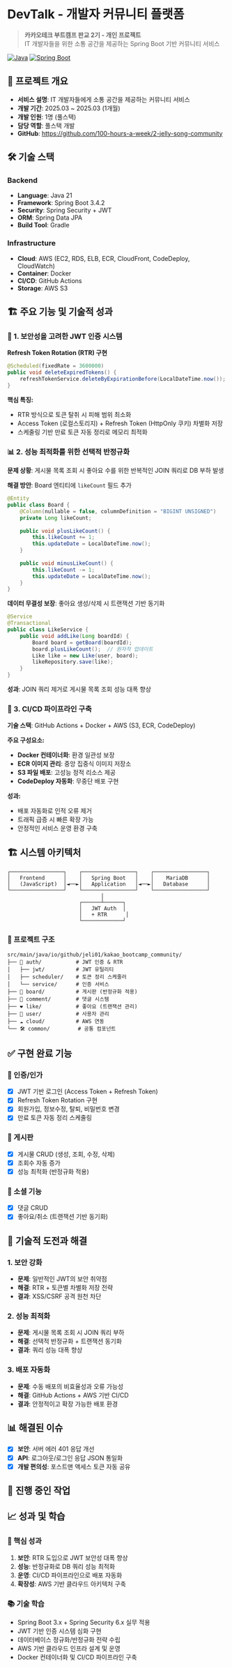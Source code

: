# DevTalk - 개발자 커뮤니티 플랫폼

> **카카오테크 부트캠프 판교 2기 - 개인 프로젝트**  
> IT 개발자들을 위한 소통 공간을 제공하는 Spring Boot 기반 커뮤니티 서비스

[![Java](https://img.shields.io/badge/Java-21-orange.svg)](https://adoptopenjdk.net/)
[![Spring Boot](https://img.shields.io/badge/Spring%20Boot-3.4.2-brightgreen.svg)](https://spring.io/projects/spring-boot)

## 📖 프로젝트 개요

- **서비스 설명**: IT 개발자들에게 소통 공간을 제공하는 커뮤니티 서비스
- **개발 기간**: 2025.03 ~ 2025.03 (1개월)
- **개발 인원**: 1명 (풀스택)
- **담당 역할**: 풀스택 개발
- **GitHub**: https://github.com/100-hours-a-week/2-jelly-song-community

## 🛠️ 기술 스택

### Backend
- **Language**: Java 21
- **Framework**: Spring Boot 3.4.2
- **Security**: Spring Security + JWT 
- **ORM**: Spring Data JPA
- **Build Tool**: Gradle

### Infrastructure
- **Cloud**: AWS (EC2, RDS, ELB, ECR, CloudFront, CodeDeploy, CloudWatch)
- **Container**: Docker
- **CI/CD**: GitHub Actions
- **Storage**: AWS S3

## 🏗️ 주요 기능 및 기술적 성과

### 🔐 1. 보안성을 고려한 JWT 인증 시스템

**Refresh Token Rotation (RTR) 구현**
```java
@Scheduled(fixedRate = 3600000)
public void deleteExpiredTokens() {
    refreshTokenService.deleteByExpirationBefore(LocalDateTime.now());
}
```

**핵심 특징:**
- RTR 방식으로 토큰 탈취 시 피해 범위 최소화
- Access Token (로컬스토리지) + Refresh Token (HttpOnly 쿠키) 차별화 저장
- 스케줄링 기반 만료 토큰 자동 정리로 메모리 최적화

### 📊 2. 성능 최적화를 위한 선택적 반정규화

**문제 상황**: 게시물 목록 조회 시 좋아요 수를 위한 반복적인 JOIN 쿼리로 DB 부하 발생

**해결 방안**: Board 엔티티에 `likeCount` 필드 추가
```java
@Entity
public class Board {
    @Column(nullable = false, columnDefinition = "BIGINT UNSIGNED")
    private Long likeCount; 
    
    public void plusLikeCount() {
        this.likeCount += 1; 
        this.updateDate = LocalDateTime.now();
    }
    
    public void minusLikeCount() {
        this.likeCount -= 1;
        this.updateDate = LocalDateTime.now();
    }
}
```

**데이터 무결성 보장**: 좋아요 생성/삭제 시 트랜잭션 기반 동기화
```java
@Service
@Transactional
public class LikeService {
    public void addLike(Long boardId) {
        Board board = getBoard(boardId);
        board.plusLikeCount();  // 원자적 업데이트
        Like like = new Like(user, board);
        likeRepository.save(like);
    }
}
```

**성과**: JOIN 쿼리 제거로 게시물 목록 조회 성능 대폭 향상

### 🚀 3. CI/CD 파이프라인 구축

**기술 스택**: GitHub Actions + Docker + AWS (S3, ECR, CodeDeploy)

**주요 구성요소:**
- **Docker 컨테이너화**: 환경 일관성 보장
- **ECR 이미지 관리**: 중앙 집중식 이미지 저장소
- **S3 파일 배포**: 고성능 정적 리소스 제공
- **CodeDeploy 자동화**: 무중단 배포 구현

**성과:**
- 배포 자동화로 인적 오류 제거
- 트래픽 급증 시 빠른 확장 가능
- 안정적인 서비스 운영 환경 구축

## 🏗️ 시스템 아키텍처

```
┌─────────────────┐    ┌─────────────────┐    ┌─────────────────┐
│   Frontend      │    │   Spring Boot   │    │    MariaDB      │
│   (JavaScript)  │◄──►│   Application   │◄──►│   Database      │
└─────────────────┘    └─────────────────┘    └─────────────────┘
                              │
                       ┌──────┴──────┐
                       │   JWT Auth  │
                       │   + RTR      │
                       └─────────────┘
```

### 📁 프로젝트 구조
```
src/main/java/io/github/jeli01/kakao_bootcamp_community/
├── 🔐 auth/           # JWT 인증 & RTR
│   ├── jwt/          # JWT 유틸리티
│   ├── scheduler/    # 토큰 정리 스케줄러
│   └── service/      # 인증 서비스
├── 📝 board/          # 게시판 (반정규화 적용)
├── 💬 comment/        # 댓글 시스템
├── ❤️ like/           # 좋아요 (트랜잭션 관리)
├── 👤 user/           # 사용자 관리
├── ☁️ cloud/          # AWS 연동
└── 🛠️ common/         # 공통 컴포넌트
```

## ✅ 구현 완료 기능

### 🔐 인증/인가
- [x] JWT 기반 로그인 (Access Token + Refresh Token)
- [x] Refresh Token Rotation 구현
- [x] 회원가입, 정보수정, 탈퇴, 비밀번호 변경
- [x] 만료 토큰 자동 정리 스케줄링

### 📝 게시판
- [x] 게시물 CRUD (생성, 조회, 수정, 삭제)
- [x] 조회수 자동 증가
- [x] 성능 최적화 (반정규화 적용)

### 💬 소셜 기능
- [x] 댓글 CRUD
- [x] 좋아요/취소 (트랜잭션 기반 동기화)

## 🔧 기술적 도전과 해결

### 1. 보안 강화
- **문제**: 일반적인 JWT의 보안 취약점
- **해결**: RTR + 토큰별 차별화 저장 전략
- **결과**: XSS/CSRF 공격 원천 차단

### 2. 성능 최적화
- **문제**: 게시물 목록 조회 시 JOIN 쿼리 부하
- **해결**: 선택적 반정규화 + 트랜잭션 동기화
- **결과**: 쿼리 성능 대폭 향상

### 3. 배포 자동화
- **문제**: 수동 배포의 비효율성과 오류 가능성
- **해결**: GitHub Actions + AWS 기반 CI/CD
- **결과**: 안정적이고 확장 가능한 배포 환경

## 📊 해결된 이슈

- [x] **보안**: 서버 에러 401 응답 개선
- [x] **API**: 로그아웃/로그인 응답 JSON 통일화
- [x] **개발 편의성**: 포스트맨 액세스 토큰 자동 공유

## 🔄 진행 중인 작업

## 📈 성과 및 학습

### 🎯 핵심 성과
1. **보안**: RTR 도입으로 JWT 보안성 대폭 향상
2. **성능**: 반정규화로 DB 쿼리 성능 최적화
3. **운영**: CI/CD 파이프라인으로 배포 자동화
4. **확장성**: AWS 기반 클라우드 아키텍처 구축

### 📚 기술 학습
- Spring Boot 3.x + Spring Security 6.x 실무 적용
- JWT 기반 인증 시스템 심화 구현
- 데이터베이스 정규화/반정규화 전략 수립
- AWS 기반 클라우드 인프라 설계 및 운영
- Docker 컨테이너화 및 CI/CD 파이프라인 구축
